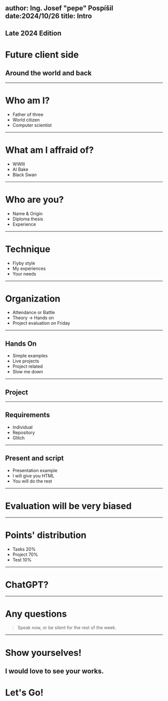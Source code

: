 author: Ing. Josef "pepe" Pospíšil
date:2024/10/26
title: Intro
---
## Late 2024 Edition
# Future client side
## Around the world and back
---
# Who am I?
* Father of three
* World citizen
* Computer scientist
---
# What am I affraid of?
* WWIII
* AI Bake
* Black Swan
---
# Who are you?
* Name & Origin
* Diploma thesis
* Experience
---
# Technique
* Flyby style
* My experiences
* Your needs
---
# Organization
* Attendance or Battle
* Theory -> Hands on
* Project evaluation on Friday
---
## Hands On
* Simple examples
* Live projects
* Project related
* Slow me down
---
## Project
---
## Requirements
* Individual
* Repository
* Glitch
---
## Present and script
* Presentation example
* I will give you HTML
* You will do the rest
---
# Evaluation will be very biased
---
# Points' distribution
* Tasks 20%
* Project 70%
* Test 10%
---
# ChatGPT?
---
# Any questions
> Speak now, or be silent for the rest of the week.
---
# Show yourselves!
I would love to see your works.
---
# Let's Go!